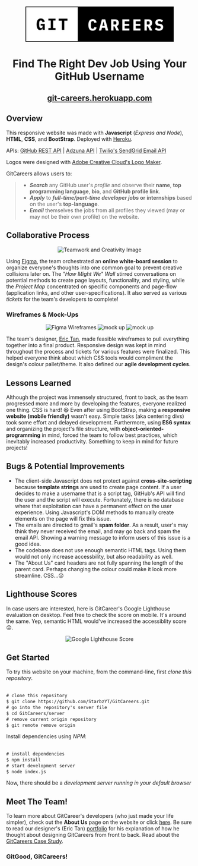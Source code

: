 <p align="center">
  <img src="templates/images/GitCareers_v2.svg" alt="GitCareers Logo" width="400"/>
</p>
<h1 align="center">Find The Right Dev Job Using Your GitHub Username</h1>
<h2 align="center"><a href="https://git-careers.herokuapp.com/" title="Take a look for yourself!">git-careers.herokuapp.com</a></h2>
<h2 id="-about-"><strong>Overview</strong></h2>
<p>This responsive website was made with <strong>Javascript</strong> (<em>Express and Node</em>), <strong>HTML</strong>, <strong>CSS</strong>, and <strong>BootStrap</strong>. Deployed with <a href="https://id.heroku.com/login" title="Heroku Deployment">Heroku</a>.</p>
<p>APIs: <a href="https://docs.github.com/en/rest/guides/getting-started-with-the-rest-api" title="GitHub REST API Docs">GitHub REST API</a> | <a href="https://docs.github.com/en/rest/guides/getting-started-with-the-rest-api" title="Adzuna API Docs">Adzuna API</a> | <a href="https://www.twilio.com/sendgrid/email-api" title="SendGrid Email API Docs">Twilio's SendGrid Email API</a></p>
<p>Logos were designed with <a href="https://www.adobe.com/express/create/logo" title="Adobe Creative Cloud Express Logo Maker">Adobe Creative Cloud's Logo Maker</a>.</p>
<p>GitCareers allows users to:</p>
<blockquote>
<ul>
<li><em><strong>Search</strong></em> any GitHub user's <em>profile</em> and observe their <strong>name</strong>, <strong>top programming language</strong>, <strong>bio</strong>, and <strong>GitHub profile link</strong>.</li>
  <li><em><strong>Apply</strong></em> to <strong><em>full-time/part-time developer jobs</em> or internships</strong> based on the user's <strong>top-language</strong>.
<li><em><strong>Email</strong></em> themselves the jobs from all profiles they viewed (may or may not be their own profile) on the website.</li>
</ul>
</blockquote>
<h2 id="-creativity-">Collaborative Process</h2>
<p align="center">
  <img src="https://blogger.googleusercontent.com/img/a/AVvXsEjvs6obbvrDdHPwskctKJJVmRWUqjsyqo_p-SYACDzeMdnXYhryTwAxVI4ubfJocShqrNT87IpMMdcSp3kZasGF0-ZHQxMVLt9TbkDK0xteFAI_KCm9TtADas2SXo4SYUHoGpTwKV9oYf_SKXJnNG_aiX45B_FK0hkT6oAMTLb8IfCPD35Ps8GOznz9=s2850" alt="Teamwork and Creativity Image"/>
</p>
<p>Using <a href="https://www.figma.com/" title="Figma Site">Figma</a>, the team orchestrated an <strong>online white-board session</strong> to organize everyone's thoughts into one common goal to prevent creative collisions later on. The <em>"How Might We" Wall</em> stirred conversations on potential methods to create page layouts, functionality, and styling, while the <em>Project Map</em> concentrated on specific components and page-flow (application links, and other user-specifications). It also served as various <em>tickets</em> for the team's developers to complete!</p>

<h3>Wireframes & Mock-Ups</h3>
<p align="center">
  <img src="https://blogger.googleusercontent.com/img/a/AVvXsEgvwlgbQUvZ2gdEJumBl-H3yWOKObtU7o4LO13nwAiCLos4wtt1czBCm_uzhIs6-cyyXn-S0z93wwy2sE5KfNpAuzChB29oto5hX-dQ5ZnPEJLkQ8QBk2e-pAV5UcmiPf08T9KGEY9n4p7PK8X9KfuNPSmgH9Q22qeu-TtOoRXvVeUtZv4IQlJ8z7NC=s2880" alt="Figma Wireframes"/>
  <img src="https://media.discordapp.net/attachments/931987247799099452/976911986862465064/Hero_image2x.png?width=1500&height=1000" alt="mock up"/>
  <img src="https://media.discordapp.net/attachments/931987247799099452/976911987265122334/mockup_1.png?width=1500&height=1000" alt="mock up"/>
</p>

<p>The team's designer, <a href="https://www.linkedin.com/in/ericistan/" title="designer work">Eric Tan</a>, made feasible wireframes to pull everything together into a final product. Responsive design was kept in mind throughout the process and tickets for various features were finalized. This helped everyone think about which CSS tools would compliment the design's colour pallet/theme. It also defined our <strong>agile development cycles</strong>.</p>
<h2 id="-lesson-">Lessons Learned</h2>
<p>Although the project was immensely structured, front to back, as the team progressed more and more by developing the features, everyone realized one thing. CSS is hard! 😆 Even after using BootStrap, making a <strong>responsive website (mobile friendly)</strong> wasn't easy. Simple tasks (aka centering divs) took some effort and delayed development. Furthermore, using <strong>ES6 syntax</strong> and organizing the project's file structure, with <strong>object-oriented-programming</strong> in mind, forced the team to follow best practices, which inevitably increased productivity. Something to keep in mind for future projects!</p>
<h2 id="-improvements-">Bugs & Potential Improvements</h2>
<ul>
  <li>The client-side Javascript does not protect against <strong>cross-site-scripting</strong> because <strong>template strings</strong> are used to create page content. If a user decides to make a username that is a script tag, GitHub's API will find the user and the script will execute. Fortunately, there is no database where that exploitation can have a permanent effect on the user experience. Using Javascript's DOM methods to manually create elements on the page will fix this issue.</li>
  <li>The emails are directed to gmail's <strong>spam folder</strong>. As a result, user's may think they never received the email, and may go back and spam the email API. Showing a warning message to inform users of this issue is a good idea.</li>
  <li>The codebase does not use enough semantic HTML tags. Using them would not only increase accessbility, but also readability as well.</li>
  <li>The "About Us" card headers are not fully spanning the length of the parent card. Perhaps changing the colour could make it look more streamline. CSS...😢</li>
</ul>
<h2 id="-Google Lighthouse-">Lighthouse Scores</h2>
<p>In case users are interested, here is GitCareer's Google Lighthouse evaluation on desktop. Feel free to check the score on mobile. It's around the same. Yep, semantic HTML would've increased the accessiblity score 😔.</p>
<p align="center">
  <img src="https://blogger.googleusercontent.com/img/a/AVvXsEjPM21ct8E96pyjhTMBg3x5hhizFgh0CmEbfhLrW5zz9WI3I2sLdEkbBs2siTqBIpTtbjyXYI5wtP39S9ZBuzl7J43u_b8q8uJHe8q9UQs9aGO4RmePmcHHkUKm4LI6lOyNbN-BO647L4Ls1spkQ5WeWJeZOOmwiYF9Q44kHL7pmL4YJj_kBywUmVMF=s2880" alt="Google Lighthouse Score"/>
</p>
<h2 id="-getstarted-">Get Started</h2>
<p>To try this website on your machine, from the command-line, first <em>clone this repository</em>.</p>
<pre><code class="lang-bash">
<span class="hljs-keyword">#</span> <span class="hljs-comment">clone this repository</span>
<span class="hljs-keyword">$ git clone</span> https://github.com/StarbzYT/GitCareers.git
<span class="hljs-keyword">#</span> <span class="hljs-comment">go into the repository's server file</span>
<span class="hljs-keyword">$ cd</span> GitCareers/server
<span class="hljs-keyword">#</span> <span class="hljs-comment">remove current origin repository</span>
<span class="hljs-keyword">$ git</span> remote remove origin
</code></pre>
<p>Install dependencies using <em>NPM</em>:</p>
<pre><code class="lang-bash">
<span class="hljs-keyword">#</span> <span class="hljs-comment">install dependencies</span>
<span class="hljs-keyword">$ npm</span> install
<span class="hljs-keyword">#</span> <span class="hljs-comment">start development server</span>
<span class="hljs-keyword">$ node</span> index.js
</code></pre>
<p>Now, there should be a <em>development server running in your default browser</em></p>
<h2 id="-aboutus-">Meet The Team!</h2>
<p>To learn more about GitCareer's developers (who just made your life simpler), check out the <strong>About Us</strong> page on the website or click <a href="https://git-careers.herokuapp.com/templates/about.html" title="about us">here</a>. Be sure to read our designer's (Eric Tan) <a href="https://tough-condor-480.notion.site/Eric-Tan-s-Portfolio-52ffdf0497d546cc8fb5cd25a348802b" title="Eric Tan">portfolio</a> for his explanation of how he thought about designing GitCareers from front to back. Read about the <a href="https://tough-condor-480.notion.site/GitCareers-f5b2725624a3451397166947b8f1f1d0" title="Eric Tan's GitCareers Case Study">GitCareers Case Study</a>.</p>
<h3>GitGood, GitCareers!</h3>

